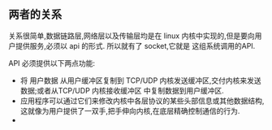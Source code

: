 ## 两者的关系
关系很简单,数据链路层,网络层以及传输层均是在 linux 内核中实现的,但是要向用户提供服务,必须以 api 的形式.
所以就有了 socket,它就是 这组系统调用的API.

API 必须提供以下两点功能:
- 将 用户数据 从用户缓冲区复制到 TCP/UDP 内核发送缓冲区,交付内核来发送数据;或者从TCP/UDP 内核接收缓冲区 中复制数据到用户缓冲区.
- 应用程序可以通过它们来修改内核中各层协议的某些头部信息或其他数据结构,这就像为用户提供了一双手,把手伸向内核,在底层精确控制通信的行为.
- 